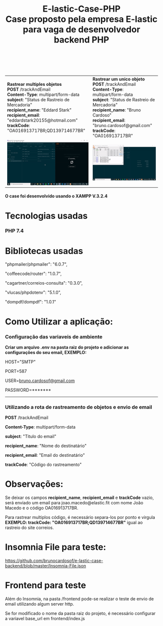 <h1 align="center">
  E-lastic-Case-PHP<br>
  Case proposto pela empresa E-lastic para vaga de desenvolvedor backend PHP
</h1>
<br>
<br>
<br>
<br>
<table>
  <tr>
    <td>
      <b>Rastrear multiples objetos</b><br>
      <b>POST</b> /trackAndEmail<br>
      <b>Content-Type</b>: multipart/form-data<br>
      <b>subject</b>: "Status de Rastreio de Mercadoria"<br>
      <b>recipient_name</b>: "Eddard Stark"<br>
      <b>recipient_email</b>: "eddardstark20155@hotmail.com"<br>
      <b>trackCode</b>: "OA016913717BR;QD139714677BR"<br>
    </td>
    <td>
      <b>Rastrear um unico objeto</b><br>
      <b>POST</b> /trackAndEmail<br>
      <b>Content-Type</b>: multipart/form-data<br>
      <b>subject</b>: "Status de Rastreio de Mercadoria"<br>
      <b>recipient_name</b>: "Bruno Cardoso"<br>
      <b>recipient_email</b>: "bruno.cardosof@gmail.com"<br>
      <b>trackCode</b>: "OA016913717BR"<br>
    </td>
  </tr>
  <tr>
    <td><img src="/multiples-objects.gif"></td>
    <td><img src="/single-object.gif"></td>
  </tr>
 </table>
 
<h4>O case foi desenvolvido usando o XAMPP V.3.2.4</h4>

<h1 align="left">
  Tecnologias usadas
</h1>

<h3> PHP 7.4 </h3>

<h1 align="left">
  Bibliotecas usadas
</h1>

"phpmailer/phpmailer": "6.0.7",

"coffeecode/router": "1.0.7",

"cagartner/correios-consulta": "0.3.0",

"vlucas/phpdotenv": "5.1.0",

"dompdf/dompdf": "1.0.1"

<h1 align="left"> Como Utilizar a aplicação: </h1>

<h3>Configuração das variaveis de ambiente</h3>
<b>Criar um arquivo .env na pasta raiz do projeto e adicionar as configurações do seu email, EXEMPLO:</b>

HOST="SMTP"

PORT=587

USER=bruno.cardosof@gmail.com

PASSWORD=*******
*********************************************************************
<h3>Utilizando a rota de rastreamento de objetos e envio de email</h3>

<b>POST</b> /trackAndEmail

<b>Content-Type</b>: multipart/form-data

<b>subject</b>: "Titulo do email"

<b>recipient_name</b>: "Nome do destinatário"

<b>recipient_email</b>: "Email do destinatário"

<b>trackCode</b>: "Código do rastreamento"

<h1 align="left"> Observações: </h1>
Se deixar os campos <b>recipient_name</b>, <b>recipient_email</b> e <b>trackCode</b> vazio, será enviado um email para joao.macedo@elastic.fit com nome João Macedo e o código OA016913717BR.


Para rastrear multiplos código, é necessário separa-los por ponto e virgula <b>EXEMPLO: trackCode: "OA016913717BR;QD139714677BR"</b> igual ao rastreio do site correios.

<h1 align="left">
  Insomnia File para teste:
</h1>

https://github.com/brunocardosof/e-lastic-case-backend/blob/master/Insomnia-File.json

<h1 align="left">
  Frontend para teste
</h1>

Além do Insomnia, na pasta /frontend pode-se realizar o teste de envio de email utilizando algum server http.

Se for modificado o nome da pasta raiz do projeto, é necessário configurar a variavel base_url em frontend/index.js
